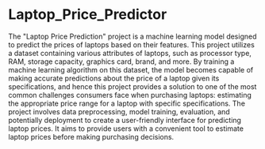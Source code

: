 # Laptop_Price_Predictor
The "Laptop Price Prediction" project is a machine learning model designed to predict the prices of laptops based on their features. This project utilizes a dataset containing various attributes of laptops, such as processor type, RAM, storage capacity, graphics card, brand, and more. By training a machine learning algorithm on this dataset, the model becomes capable of making accurate predictions about the price of a laptop given its specifications, and hence this project provides a solution to one of the most common challenges consumers face when purchasing laptops: estimating the appropriate price range for a laptop with specific specifications.
The project involves data preprocessing, model training, evaluation, and potentially deployment to create a user-friendly interface for predicting laptop prices. It aims to provide users with a convenient tool to estimate laptop prices before making purchasing decisions.
